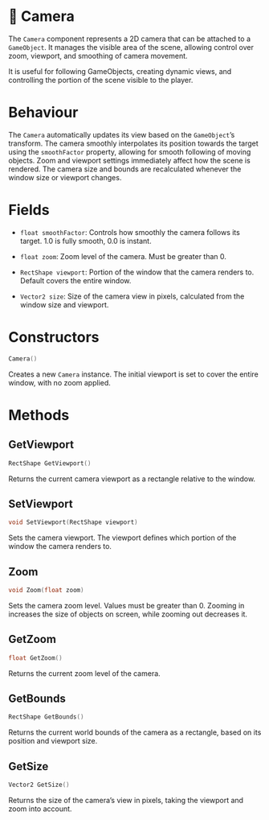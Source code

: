 # 🧩 Camera

The ```Camera``` component represents a 2D camera that can be attached to a ```GameObject```. It manages the visible area of the scene, allowing control over zoom, viewport, and smoothing of camera movement.

It is useful for following GameObjects, creating dynamic views, and controlling the portion of the scene visible to the player.

# Behaviour

The ```Camera``` automatically updates its view based on the ```GameObject```’s transform. The camera smoothly interpolates its position towards the target using the ```smoothFactor``` property, allowing for smooth following of moving objects. Zoom and viewport settings immediately affect how the scene is rendered. The camera size and bounds are recalculated whenever the window size or viewport changes.

# Fields

* ```float smoothFactor```: Controls how smoothly the camera follows its target. 1.0 is fully smooth, 0.0 is instant.

* ```float zoom```: Zoom level of the camera. Must be greater than 0.

* ```RectShape viewport```: Portion of the window that the camera renders to. Default covers the entire window.

* ```Vector2 size```: Size of the camera view in pixels, calculated from the window size and viewport.

# Constructors

```cpp
Camera()
```

Creates a new ```Camera``` instance. The initial viewport is set to cover the entire window, with no zoom applied.

# Methods

## GetViewport
```cpp
RectShape GetViewport()
```

Returns the current camera viewport as a rectangle relative to the window.

## SetViewport
```cpp
void SetViewport(RectShape viewport)
```

Sets the camera viewport. The viewport defines which portion of the window the camera renders to.

## Zoom
```cpp
void Zoom(float zoom)
```

Sets the camera zoom level. Values must be greater than 0. Zooming in increases the size of objects on screen, while zooming out decreases it.

## GetZoom
```cpp
float GetZoom()
```

Returns the current zoom level of the camera.

## GetBounds
```cpp
RectShape GetBounds()
```

Returns the current world bounds of the camera as a rectangle, based on its position and viewport size.

## GetSize
```cpp
Vector2 GetSize()
```

Returns the size of the camera’s view in pixels, taking the viewport and zoom into account.